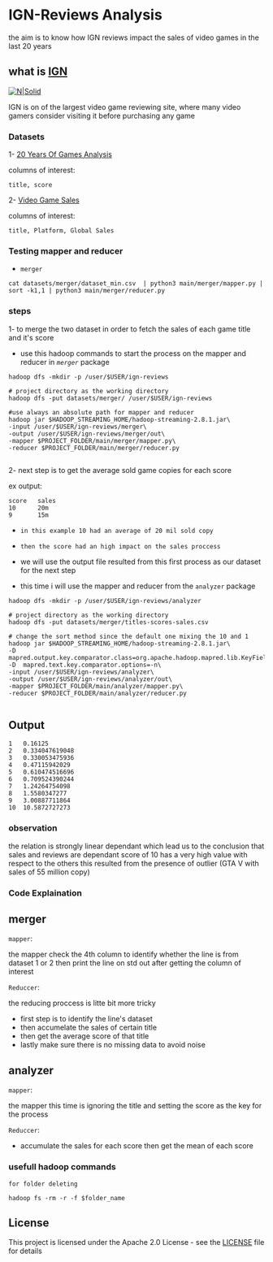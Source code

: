 # IGN-Reviews Analysis

the aim is to know how IGN reviews impact the sales of video games
in the last 20 years

## what is [IGN](http://me.ign.com/en/)

[![N|Solid](https://superrepo.org/static/images/icons/original/xplugin.video.ign_com.png.pagespeed.ic.mp10cLVn3C.png)](http://me.ign.com/en/)

IGN is on of the largest video game reviewing site, where many video gamers consider visiting it before purchasing any game

### Datasets 
1- [20 Years Of Games Analysis](https://www.kaggle.com/ash316/20-years-of-games-analysis)

columns of interest:

```
title, score
```

2- [Video Game Sales](https://www.kaggle.com/gregorut/videogamesales)

columns of interest:
```
title, Platform, Global Sales
```
### Testing mapper and reducer

- `merger`
```
cat datasets/merger/dataset_min.csv  | python3 main/merger/mapper.py | sort -k1,1 | python3 main/merger/reducer.py 
```

### steps

1- to merge the two dataset in order to fetch the sales of each game title and it's score 
- use this hadoop commands to start the process on the mapper and reducer in _`merger`_ package

```
hadoop dfs -mkdir -p /user/$USER/ign-reviews

# project directory as the working directory
hadoop dfs -put datasets/merger/ /user/$USER/ign-reviews

#use always an absolute path for mapper and reducer 
hadoop jar $HADOOP_STREAMING_HOME/hadoop-streaming-2.8.1.jar\
-input /user/$USER/ign-reviews/merger\
-output /user/$USER/ign-reviews/merger/out\
-mapper $PROJECT_FOLDER/main/merger/mapper.py\
-reducer $PROJECT_FOLDER/main/merger/reducer.py


```

2- next step is to get the average sold game copies for each score 

ex output:
```
score   sales
10      20m
9       15m
```
 - ``in this example 10 had an average of 20 mil sold copy  `` 
 - ``then the score had an high impact on the sales proccess``
 
- we will use the output file resulted from this first process as our dataset for the next step

- this time i will use the mapper and reducer from the ``analyzer`` package
```
hadoop dfs -mkdir -p /user/$USER/ign-reviews/analyzer

# project directory as the working directory
hadoop dfs -put datasets/merger/titles-scores-sales.csv

# change the sort method since the default one mixing the 10 and 1
hadoop jar $HADOOP_STREAMING_HOME/hadoop-streaming-2.8.1.jar\
-D mapred.output.key.comparator.class=org.apache.hadoop.mapred.lib.KeyFieldBasedComparator\
-D  mapred.text.key.comparator.options=-n\
-input /user/$USER/ign-reviews/analyzer\
-output /user/$USER/ign-reviews/analyzer/out\
-mapper $PROJECT_FOLDER/main/analyzer/mapper.py\
-reducer $PROJECT_FOLDER/main/analyzer/reducer.py


```

## Output 

```
1	0.16125
2	0.334047619048
3	0.330053475936
4	0.47115942029
5	0.610474516696
6	0.709524390244
7	1.24264754098
8	1.5580347277
9	3.00887711864
10	10.5872727273

```


### observation

the relation is strongly linear dependant which lead us to the conclusion that sales and reviews are dependant
score of 10 has a very high value with respect to the others this resulted from the presence of outlier (GTA V
with sales of 55 million copy)

### Code Explaination

## merger

`mapper`:

the mapper check the 4th column to identify whether the line is from dataset 1 or 2 
then print the line on std out after getting the column of interest

`Reduccer`:

the reducing proccess is litte bit more tricky
- first step is to identify the line's dataset 
- then accumelate the sales of certain title 
- then get the average score of that title 
- lastly make sure there is no missing data to avoid noise

## analyzer

`mapper`:

the mapper this time is ignoring the title and setting the score as the key for the process

`Reduccer`:

- accumulate the sales for each score then get the mean of each score


### usefull hadoop commands

`for folder deleting`

```
hadoop fs -rm -r -f $folder_name
```

## License

This project is licensed under the Apache 2.0 License - see the [LICENSE](LICENSE) file for details


